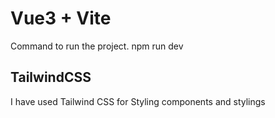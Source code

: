 # Vue3 + Vite
Command to run the project.
npm run dev

## TailwindCSS

I have used Tailwind CSS for Styling components and stylings